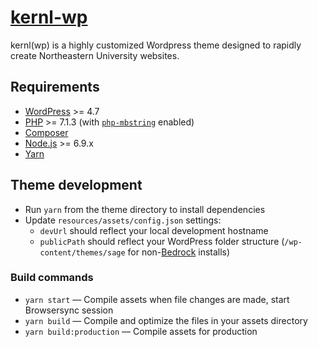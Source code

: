 # [kernl-wp](https://assets.provost.northeastern.edu/kernl/wp/)

kernl(wp) is a highly customized Wordpress theme designed to rapidly create Northeastern University websites.

## Requirements

* [WordPress](https://wordpress.org/) >= 4.7
* [PHP](https://secure.php.net/manual/en/install.php) >= 7.1.3 (with [`php-mbstring`](https://secure.php.net/manual/en/book.mbstring.php) enabled)
* [Composer](https://getcomposer.org/download/)
* [Node.js](http://nodejs.org/) >= 6.9.x
* [Yarn](https://yarnpkg.com/en/docs/install)

## Theme development

* Run `yarn` from the theme directory to install dependencies
* Update `resources/assets/config.json` settings:
  * `devUrl` should reflect your local development hostname
  * `publicPath` should reflect your WordPress folder structure (`/wp-content/themes/sage` for non-[Bedrock](https://roots.io/bedrock/) installs)

### Build commands

* `yarn start` — Compile assets when file changes are made, start Browsersync session
* `yarn build` — Compile and optimize the files in your assets directory
* `yarn build:production` — Compile assets for production
